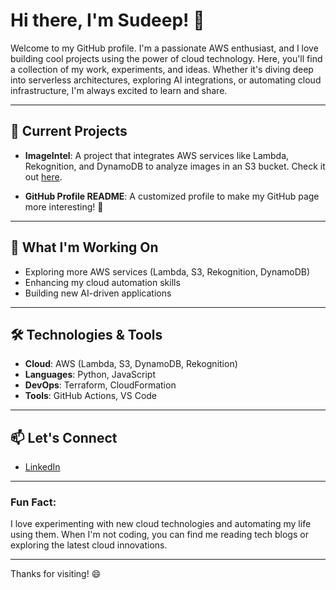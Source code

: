 # Hi there, I'm Sudeep! 👋

Welcome to my GitHub profile. I'm a passionate AWS enthusiast, and I love building cool projects using the power of cloud technology. Here, you'll find a collection of my work, experiments, and ideas. Whether it's diving deep into serverless architectures, exploring AI integrations, or automating cloud infrastructure, I'm always excited to learn and share.

---

## 🌱 Current Projects

- **ImageIntel**: A project that integrates AWS services like Lambda, Rekognition, and DynamoDB to analyze images in an S3 bucket. Check it out [here](https://github.com/Sudeep-811/AWS-Projects/tree/main/ImageIntel%20with%20AWS%20Rekognition).
  
- **GitHub Profile README**: A customized profile to make my GitHub page more interesting! 🎨

---

## 💼 What I'm Working On
- Exploring more AWS services (Lambda, S3, Rekognition, DynamoDB)
- Enhancing my cloud automation skills
- Building new AI-driven applications

---

## 🛠️ Technologies & Tools

- **Cloud**: AWS (Lambda, S3, DynamoDB, Rekognition)
- **Languages**: Python, JavaScript
- **DevOps**: Terraform, CloudFormation
- **Tools**: GitHub Actions, VS Code

---

## 📫 Let's Connect
- [LinkedIn](https://www.linkedin.com/in/sudeep-811) 

---

### Fun Fact: 
I love experimenting with new cloud technologies and automating my life using them. When I'm not coding, you can find me reading tech blogs or exploring the latest cloud innovations.

---

Thanks for visiting! 😄
